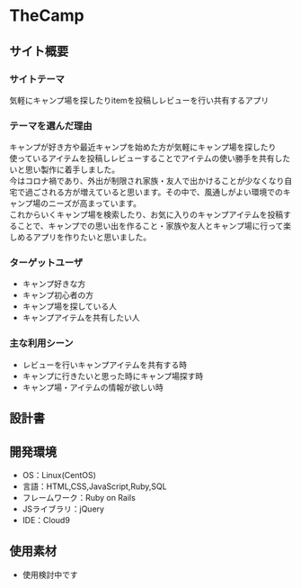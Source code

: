 # TheCamp

## サイト概要
### サイトテーマ
気軽にキャンプ場を探したりitemを投稿しレビューを行い共有するアプリ

### テーマを選んだ理由
キャンプが好き方や最近キャンプを始めた方が気軽にキャンプ場を探したり<br>
使っているアイテムを投稿しレビューすることでアイテムの使い勝手を共有したいと思い製作に着手しました。<br>
今はコロナ禍であり、外出が制限され家族・友人で出かけることが少なくなり自宅で過ごされる方が増えていると思います。その中で、風通しがよい環境でのキャンプ場のニーズが高まっています。<br>
これからいくキャンプ場を検索したり、お気に入りのキャンプアイテムを投稿することで、キャンプでの思い出を作ること・家族や友人とキャンプ場に行って楽しめるアプリを作りたいと思いました。

### ターゲットユーザ
- キャンプ好きな方
- キャンプ初心者の方
- キャンプ場を探している人
- キャンプアイテムを共有したい人

### 主な利用シーン
- レビューを行いキャンプアイテムを共有する時
- キャンプに行きたいと思った時にキャンプ場探す時
- キャンプ場・アイテムの情報が欲しい時

## 設計書


## 開発環境
- OS：Linux(CentOS)
- 言語：HTML,CSS,JavaScript,Ruby,SQL
- フレームワーク：Ruby on Rails
- JSライブラリ：jQuery
- IDE：Cloud9

## 使用素材
- 使用検討中です

